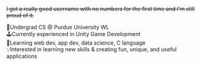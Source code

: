 <s>I got a really good username with no numbers for the first time and I'm still proud of it.</s>

<p>
  🚂Undergrad CS @ Purdue University WL
  <br>
  🕹️Currently experienced in Unity Game Development
  <br>
  📖Learning web dev, app dev, data science, C language
  <br>
  💡Interested in learning new skills & creating fun, unique, and useful applications
</p>



<!---
ng-daniel/ng-daniel is a ✨ special ✨ repository because its `README.md` (this file) appears on your GitHub profile.
You can click the Preview link to take a look at your changes.
--->
